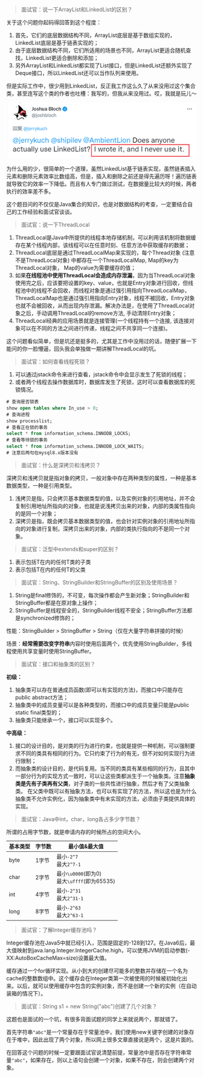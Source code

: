 > 面试官：说一下ArrayList和LinkedList的区别？

关于这个问题你起码得回答到这个程度：

1. 首先，它们的底层数据结构不同，ArrayList底层是基于数组实现的，LinkedList底层是基于链表实现的；
2. 由于底层数据结构不同，它们所适用的场景也不同，ArrayList更适合随机查找，LinkedList更适合删除和添加；
3. 另外ArrayList和LinkedList都实现了List接口，但是LinkedList还额外实现了Deque接口，所以LinkedList还可以当作队列来使用。

但是实际工作中，很少用到LinkedList，反正我工作这么久了从来没用过这个集合类，甚至连写这个类的作者也吐槽：我写的，但我从来没用过。哎，我就是玩儿～

![LinkedList](Java基础（一）.assets/LinkedList.jpg)

为什么用的少，很简单的一个道理，虽然LinkedList基于链表实现，虽然链表插入元素和删除元素效率比数组高，但是，插入和删除之前还是得先遍历呀！遍历链表就导致它的效率一下降低。而且有人专门做过测试，在数据量比较大的时候，两者执行的效率差不多。

这个题目问的不仅仅是Java集合的知识，也是对数据结构的考查，一定要结合自己的工作经验和面试官谈谈。

> 面试官：说一下ThreadLocal

1. ThreadLocal是Java中所提供的线程本地存储机制，可以利用该机制将数据缓存在某个线程内部，该线程可以在任意时刻、任意方法中获取缓存的数据；
2. ThreadLocal底层是通过ThreadLocalMap来实现的，每个Thread对象 (注意不是ThreadLocal对象) 中都存在一个ThreadLocalMap, Map的key为ThreadLocal对象， Map的value为需要缓存的值；
3. 如果**在线程池中使用ThreadLocal会造成内存泄漏**，因为当ThreadLocal对象使用完之后，应该要把设置的key、value，也就是Entry对象进行回收，但线程池中的线程不会回收，而线程对象是通过强引用指向ThreadLocalMap，ThreadLocalMap也是通过强引用指向Entry对象，线程不被回收，Entry对象也就不会被回收，从而出现内存泄漏。解决办法是，在使用了ThreadLocal对象之后，手动调用ThreadLocal的remove方法, 手动清除Entry对象；
4. ThreadLocal经典的应用场景就是连接管理(一个线程持有一个连接, 该连接对象可以在不同的方法之间进行传递，线程之间不共享同一个连接)。

这个问题看似简单，但是坑还是挺多的，尤其是工作中没用过的话，随便扩展一下能问的你一脸懵逼，回头我会单独做一期讲解ThreadLocal的坑。

> 面试官：如何查看线程死锁？

1. 可以通过jstack命令来进行查看，jstack命令中会显示发生了死锁的线程；
2. 或者两个线程去操作数据库时，数据库发生了死锁，这时可以查看数据库的死锁情况。

```sql
# 查询是否锁表
show open tables where In_use > 0;
# 查询进程
show processlist;
# 查看正在锁的事务
select * from information_schema.INNODB_LOCKS;
# 查看等待锁的事务
select * from information_schema.INNODB_LOCK_WAITS;
# 注意后两句在mysql8.x版本没有
```

> 面试官：什么是深拷贝和浅拷贝？

深拷贝和浅拷贝就是指对象的拷贝，一般对象中存在两种类型的属性，一种是基本数据类型，一种是引用类型。

1. 浅拷贝是指，只会拷贝基本数据类型的值，以及实例对象的引用地址，并不会复制引用地址所指向的对象，也就是说浅拷贝出来的对象，内部的类属性指向的是同一个对象；
2. 深拷贝是指，既会拷贝基本数据类型的值，也会针对实例对象的引用地址所指向的对象进行复制，深拷贝出来的对象，内部的类执行指向的不是同一个对象。

> 面试官：泛型中extends和super的区别？

1. <? entends T>表示包括T在内的任何T类的子类
2. <? super T>表示包括T在内的任何T的父类

> 面试官：String、StringBuilder和StringBuffer的区别及使用场景？

1. String是final修饰的，不可变，每次操作都会产生新对象；StringBuilder和StringBuffer都是在原对象上操作；
2. StringBuffer是线程安全的，StringBuilder线程不安全；StringBuffer方法都是synchronized修饰的；

性能：StringBuilder > StringBuffer > String（仅在大量字符串拼接的时候） 

场景：**经常需要改变字符串**内容时使用后面两个，优先使用StringBuilder，多线程使用共享变量时使用StringBuffer。

> 面试官：接口和抽象类的区别？

**初级：**

1. 抽象类可以存在普通成员函数(即可以有实现的方法)，而接口中只能存在public abstract方法；
2. 抽象类中的成员变量可以是各种类型的，而接口中的成员变量只能是public static final类型的；
3. 抽象类只能继承一个，接口可以实现多个。

**中高级：**

1. 接口的设计目的，是对类的行为进行约束，也就是提供一种机制，可以强制要求不同的类具有相同的行为。它只约束了行为的有无，但不对如何实现行为进行限制；
2. 而抽象类的设计目的，是代码复用。当不同的类具有某些相同的行为，且其中一部分行为的实现方式一致时，可以让这些类都派生于一个抽象类。注意**抽象类是先有子类再有父类**，对子类的一些共性进行抽象，然后才有了父类抽象类。
   在父类中既可以有抽象方法，也可以有实现了的方法，所以这也是为什么抽象类不允许实例化，因为抽象类中有未实现的方法，必须由子类提供具体的实现。

> 面试官：Java中int，char，long各占多少字节数？

所谓的占用字节数，就是申请内存的时候所占的空间大小。

| 基本类型 | 字节数 | 最小值&最大值                                    |
| -------- | ------ | ------------------------------------------------ |
| byte     | 1字节  | 最小`-2^7`<br />最大`2^7-1`                      |
| char     | 2字节  | 最小`\u0000`(即为0)<br />最大`\uffff`(即为65535) |
| int      | 4字节  | 最小`-2^31`<br />最大`2^31-1`                    |
| long     | 8字节  | 最小`-2^63`<br />最大`2^63-1`                    |

> 面试官：了解Integer缓存池吗？

Integer缓存池在Java5中就已经引入，范围是固定的-128到127。在Java6后，最大值映射到java.lang.Integer.IntegerCache.high，可以使用JVM的启动参数(-XX:AutoBoxCacheMax=size)设置最大值。

缓存通过一个for循环实现。从小到大的创建尽可能多的整数并存储在一个名为cache的整数数组中。这个缓存会在Integer类第一次被使用的时候被初始化出来。以后，就可以使用缓存中包含的实例对象，而不是创建一个新的实例（在自动装箱的情况下）。

> 面试官：String s1 = new String("abc")创建了几个对象？

这题也是面试的一个坑，有很多背面试题的同学上来就说两个，那就错了。

首先字符串`"abc"`是一个常量存在于常量池中，我们使用new关键字创建的对象存在于堆中，因此出现了两个对象，所以网上很多文章直接说是两个，这是片面的。

在回答这个问题的时候一定要跟面试官说清楚前提，常量池中是否存在字符串常量`"abc"`，如果存在，则以上语句会创建一个对象，如果不存在，则会创建两个对象。
